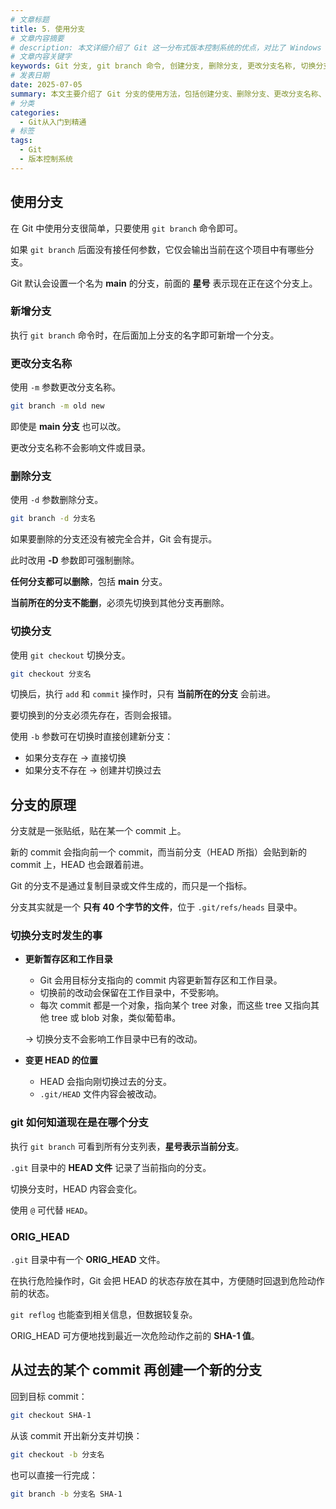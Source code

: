 ```yaml
---
# 文章标题
title: 5. 使用分支
# 文章内容摘要
# description: 本文详细介绍了 Git 这一分布式版本控制系统的优点，对比了 Windows 与 macOS/Linux 系统下的常用命令，讲解了 vim 操作模式及常用命令，还阐述了 Git 的基本配置、特定项目配置和命令缩写设置等内容。
# 文章内容关键字
keywords: Git 分支, git branch 命令, 创建分支, 删除分支, 更改分支名称, 切换分支, git checkout, Git HEAD, ORIG_HEAD, Git 分支原理, Git commit, Git 分支管理, Git 工作目录, 从 commit 创建分支, Git 分支操作
# 发表日期
date: 2025-07-05
summary: 本文主要介绍了 Git 分支的使用方法，包括创建分支、删除分支、更改分支名称、切换分支等操作，并详细讲解了 Git 分支的原理，包括分支的原理、切换分支时发生的事、如何知道现在是在哪个分支以及 ORIG_HEAD 的作用等。
# 分类
categories:
  - Git从入门到精通
# 标签
tags:
  - Git
  - 版本控制系统
---
```


## 使用分支

在 Git 中使用分支很简单，只要使用 `git branch` 命令即可。

如果 `git branch` 后面没有接任何参数，它仅会输出当前在这个项目中有哪些分支。

Git 默认会设置一个名为 **main** 的分支，前面的 **星号** 表示现在正在这个分支上。

### 新增分支

执行 `git branch` 命令时，在后面加上分支的名字即可新增一个分支。

### 更改分支名称

使用 `-m` 参数更改分支名称。

```bash
git branch -m old new
```

即使是 **main 分支** 也可以改。

更改分支名称不会影响文件或目录。

### 删除分支

使用 `-d` 参数删除分支。

```bash
git branch -d 分支名
```

如果要删除的分支还没有被完全合并，Git 会有提示。

此时改用 **-D** 参数即可强制删除。

**任何分支都可以删除**，包括 **main** 分支。

**当前所在的分支不能删**，必须先切换到其他分支再删除。

### 切换分支

使用 `git checkout` 切换分支。

```bash
git checkout 分支名
```

切换后，执行 `add` 和 `commit` 操作时，只有 **当前所在的分支** 会前进。

要切换到的分支必须先存在，否则会报错。

使用 `-b` 参数可在切换时直接创建新分支：

- 如果分支存在 → 直接切换
- 如果分支不存在 → 创建并切换过去

## 分支的原理

分支就是一张贴纸，贴在某一个 commit 上。

新的 commit 会指向前一个 commit，而当前分支（HEAD 所指）会贴到新的 commit 上，HEAD 也会跟着前进。

Git 的分支不是通过复制目录或文件生成的，而只是一个指标。

分支其实就是一个 **只有 40 个字节的文件**，位于 `.git/refs/heads` 目录中。

### 切换分支时发生的事

- **更新暂存区和工作目录**

  - Git 会用目标分支指向的 commit 内容更新暂存区和工作目录。
  - 切换前的改动会保留在工作目录中，不受影响。
  - 每次 commit 都是一个对象，指向某个 tree 对象，而这些 tree 又指向其他 tree 或 blob 对象，类似葡萄串。

  → 切换分支不会影响工作目录中已有的改动。

- **变更 HEAD 的位置**

  - HEAD 会指向刚切换过去的分支。
  - `.git/HEAD` 文件内容会被改动。

### git 如何知道现在是在哪个分支

执行 `git branch` 可看到所有分支列表，**星号表示当前分支**。

`.git` 目录中的 **HEAD 文件** 记录了当前指向的分支。

切换分支时，HEAD 内容会变化。

使用 `@` 可代替 `HEAD`。

### ORIG_HEAD

`.git` 目录中有一个 **ORIG_HEAD** 文件。

在执行危险操作时，Git 会把 HEAD 的状态存放在其中，方便随时回退到危险动作前的状态。

`git reflog` 也能查到相关信息，但数据较复杂。

ORIG_HEAD 可方便地找到最近一次危险动作之前的 **SHA-1 值**。

## 从过去的某个 commit 再创建一个新的分支

回到目标 commit：

```bash
git checkout SHA-1
```

从该 commit 开出新分支并切换：

```bash
git checkout -b 分支名
```

也可以直接一行完成：

```bash
git branch -b 分支名 SHA-1
```
